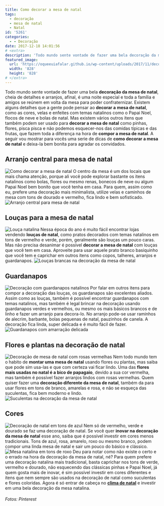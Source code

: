 ```yaml
---
title: Como decorar a mesa de natal
tags:
  - decoração
  - mesa de natal
  - Natal
id: '5261'
categories:
  - - Decoração
date: 2017-12-18 14:01:56
# <extra>
description: 'Todo mundo sente vontade de fazer uma bela decoração da mesa de natal, cheia de detalhes e arranjos, afinal, é uma noite especial e toda a família e amigos se reúnem em volta da mesa para poder confraternizar. Existem alguns detalhes que a gente pode pensar ao decorar a mesa de natal, como as cores, velas e enfeites com temas natalinos como o Papai Noel, flocos de neve e bolas de natal. Mas existem vários outros itens que também podem ser usado para decorar a mesa de natal como pinhas, flores, pisca pisca e não podemos esquecer-nos das comidas típicas e das frutas, que fazem toda a diferença na hora de compor a mesa de natal. A seguir vou mostrar para vocês uma serie de dicas de como decorar a mesa de natal e deixa-la bem bonita para agradar os &hellip;'
featured_image: 
  url: 'https://oqueeuiafalar.github.io/wp-content/uploads/2017/11/decoração-de-mesa-de-natal-com-renas.jpg'
  width: '828'
  height: '828'
# </extra>
---
```


Todo mundo sente vontade de fazer uma bela **decoração da mesa de natal**, cheia de detalhes e arranjos, afinal, é uma noite especial e toda a família e amigos se reúnem em volta da mesa para poder confraternizar. Existem alguns detalhes que a gente pode pensar ao **decorar a** **mesa de natal**, como as cores, velas e enfeites com temas natalinos como o Papai Noel, flocos de neve e bolas de natal. Mas existem vários outros itens que também podem ser usado para **decorar a mesa de natal** como pinhas, flores, pisca pisca e não podemos esquecer-nos das comidas típicas e das frutas, que fazem toda a diferença na hora de **compor a mesa de natal**. A seguir vou mostrar para vocês uma serie de dicas de **como decorar a mesa de natal** e deixa-la bem bonita para agradar os convidados.

## Arranjo central para mesa de natal

![Como decorar a mesa de natal](/wp-content/uploads/2017/11/decoração-de-mesa-de-natal-com-renas.jpg) O centro da mesa é um dos locais que mais chama atenção, porque ali você pode explorar bastante os itens natalinos como bolas, flores ou mesmo renas, bonecos de neve ou algum Papai Noel bem bonito que você tenha em casa. Para quem, assim como eu, prefere uma decoração mais minimalista, utilize velas e caminhos de mesa com tons de dourado e vermelho, fica lindo e bem sofisticado. ![Arranjo central para mesa de natal](/wp-content/uploads/2017/11/arranjo-de-mesa-para-o-natal.jpg)

## Louças para a mesa de natal

![Louça natalina](/wp-content/uploads/2017/11/louça-natalina.jpg) Nessa época do ano é muito fácil encontrar lojas vendendo **louças de natal**, como pratos decorados com temas natalinos em tons de vermelho e verde, porém, geralmente são louças um pouco caras. Mas não precisa desanimar é possível **decorar a mesa de natal** com louças que você tem em casa. Aproveite para usar aquele prato branco basiquinho que você tem e caprichar em outros itens como copos, talheres, arranjos e guardanapos. ![Louças brancas na decoração da mesa de natal](/wp-content/uploads/2017/11/como-decorar-a-mesa-de-natal.jpg)

## Guardanapos

![Decoração com guardanapos natalinos](/wp-content/uploads/2017/11/guardanapos-natalinos.jpg) Por falar em outros itens para compor a decoração das louças, os guardanapos são excelentes aliados. Assim como as louças, também é possível encontrar guardanapos com temas natalinos, mas também é legal brincar na decoração usando guardanapos verdes e vermelhos, ou mesmo os mais básicos brancos e de linho e fazer um arranjo para decora-lo. No arranjo pode-se usar raminhos de alecrim, barbante, bolas pequenas de natal, pauzinhos de canela. A decoração fica linda, super delicada e é muito fácil de fazer. ![Guardanapos com amarração delicada](/wp-content/uploads/2017/11/como-decorar-a-mesa-de-natal-guardanapos.jpg)

## Flores e plantas na decoração de natal

![Decoração de mesa de natal com rosas vermelhas](/wp-content/uploads/2017/11/como-decorar-a-mesa-de-natal-com-flores.jpg) Nem todo mundo tem o habito de **montar uma mesa de natal** usando flores ou plantas, mas saiba que pode sim usa-las e que com certeza vai ficar lindo. Uma das **flores mais usadas no natal é a bico de papagaio**, devido a sua cor vermelha, mas também é possível fazer arranjos lindos com rosas vermelhas. Quem quiser fazer uma **decoração diferente da mesa de natal**, também da para usar flores em tons de branco, amarelas e rosa, e não se esqueça das suculentas, fica bem moderno e lindo. ![Suculentas na decoração da mesa de natal](/wp-content/uploads/2017/11/suculentas-na-decoração-mesa-de-natal.jpg)

## Cores

![Decoração de natal em tons de azul](/wp-content/uploads/2017/11/como-usar-azul-na-decoração-de-natal.jpg) Nem só de vermelho, verde e dourado se faz uma decoração de natal. Se você quer **inovar na decoração da mesa de natal** esse ano, saiba que é possível investir em cores menos tradicionais. Tons de azul, rosa, amarelo, roxo ou mesmo branco, podem compor uma linda mesa de natal e sair um pouco do básico e clássico. ![Mesa natalina em tons de roxo](/wp-content/uploads/2017/11/decoração-de-natal-colorida.jpg) Deu para notar como não existe o certo e o errado na hora da decoração da mesa de natal, né? Para quem prefere uma decoração natalina mais tradicional, basta caprichar nos tons de verde, vermelho e dourado, não esquecendo das clássicas pinhas e Papai Noel, já quem gosta mais de inovar, é sim possível investir em cores diferentes e itens que nem sempre são usados na decoração de natal como suculentas e flores coloridas. Agora é só entrar de cabeça no [**clima de natal**](http://natalia.blog.br/o-que-nao-pode-faltar-no-natal/) e investir em uma bela decoração da mesa natalina.

###### Fotos: Pinterest
